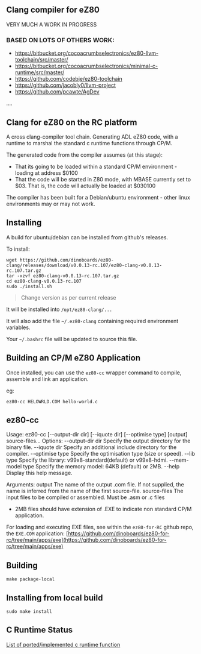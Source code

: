 
## Clang compiler for eZ80

VERY MUCH A WORK IN PROGRESS

### BASED ON LOTS OF OTHERS WORK:
* https://bitbucket.org/cocoacrumbselectronics/ez80-llvm-toolchain/src/master/
* https://bitbucket.org/cocoacrumbselectronics/minimal-c-runtime/src/master/
* https://github.com/codebje/ez80-toolchain
* https://github.com/jacobly0/llvm-project
* https://github.com/pcawte/AgDev

....

## Clang for eZ80 on the RC platform

A cross clang-compiler tool chain.  Generating ADL eZ80 code, with a runtime to marshal the standard c runtime functions through CP/M.

The generated code from the compiler assumes (at this stage):

* That its going to be loaded within a standard CP/M environment - loading at address $0100
* That the code will be started in Z80 mode, with MBASE currently set to $03.  That is, the code will actually be loaded at $030100

The compiler has been built for a Debian/ubuntu environment - other linux environments may or may not work.

## Installing

A build for ubuntu/debian can be installed from github's releases.

To install:

```
wget https://github.com/dinoboards/ez80-clang/releases/download/v0.0.13-rc.107/ez80-clang-v0.0.13-rc.107.tar.gz
tar -xzvf ez80-clang-v0.0.13-rc.107.tar.gz
cd ez80-clang-v0.0.13-rc.107
sudo ./install.sh
```

> Change version as per current release

It will be installed into `/opt/ez80-clang/...`

It will also add the file `~/.ez80-clang` containing  required environment variables.

Your `~/.bashrc` file will be updated to source this file.

## Building an CP/M eZ80 Application

Once installed, you can use the `ez80-cc` wrapper command to compile, assemble and link an application.

eg:

```
ez80-cc HELOWRLD.COM hello-world.c
```

## ez80-cc

Usage: ez80-cc [--output-dir dir] [--iquote dir] [--optimise type] [output] source-files...
Options:
  --output-dir dir  Specify the output directory for the binary file.
  --iquote dir      Specify an additional include directory for the compiler.
  --optimise type   Specify the optimisation type (size or speed).
  --lib type        Specify the library: v99x8-standard(default) or v99x8-hdmi.
  --mem-model type  Specify the memory model: 64KB (default) or 2MB.
  --help            Display this help message.

Arguments:
  output            The name of the output .com file. If not supplied,
                    the name is inferred from the name of the first source-file.
  source-files      The input files to be compiled or assembled. Must be
                    .asm or .c files

* 2MB files should have extension of .EXE to indicate non standard CP/M application.

For loading and executing EXE files, see within the `ez80-for-RC` github repo, the `EXE.COM` application: [https://github.com/dinoboards/ez80-for-rc/tree/main/apps/exe](https://github.com/dinoboards/ez80-for-rc/tree/main/apps/exe)

## Building

```
make package-local
```

## Installing from local build

```
sudo make install
```


## C Runtime Status

[List of ported/implemented c runtime function](./runtime-implementation-status.md)
